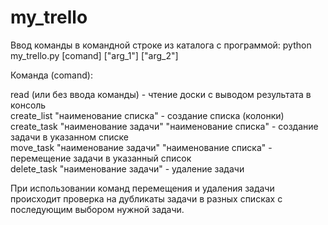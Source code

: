 # my_trello

Ввод команды в командной строке из каталога с программой: python my_trello.py [comand] ["arg_1"] ["arg_2"]

Командa (comand):

read (или без ввода команды) - чтение доски с выводом результата в консоль <br>
create_list "наименование списка" - создание списка (колонки) <br>
create_task "наименование задачи" "наименование списка" - создание задачи в указанном списке <br>
move_task "наименование задачи" "наименование списка" - перемещение задачи в указанный список <br>
delete_task "наименование задачи" - удаление задачи <br>

При использовании команд перемещения и удаления задачи происходит проверка на дубликаты задачи в разных списках с последующим выбором нужной задачи.

